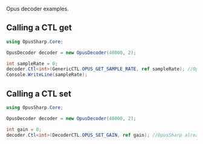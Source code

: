 <!---
Title: OpusDecoder
Xref: opusdecoder-examples
--->

Opus decoder examples.

## Calling a CTL get

```csharp
using OpusSharp.Core;

OpusDecoder decoder = new OpusDecoder(48000, 2);

int sampleRate = 0;
decoder.Ctl<int>(GenericCTL.OPUS_GET_SAMPLE_RATE, ref sampleRate); //OpusSharp already checks if an error occurred with the CTL request and will throw an OpusException if there is an error, otherwise OpusErrorCodes.OPUS_OK.
Console.WriteLine(sampleRate);
```

## Calling a CTL set

```csharp
using OpusSharp.Core;

OpusDecoder decoder = new OpusDecoder(48000, 2);

int gain = 0;
decoder.Ctl<int>(DecoderCTL.OPUS_SET_GAIN, ref gain); //OpusSharp already checks if an error occurred with the CTL request and will throw an OpusException if there is an error, otherwise OpusErrorCodes.OPUS_OK.
```
